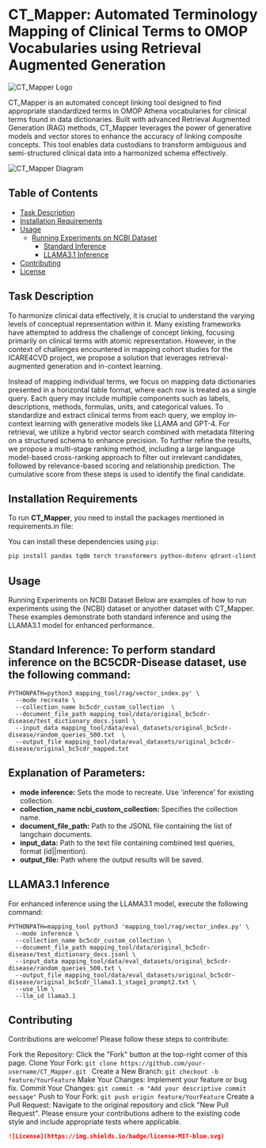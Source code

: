 # CT_Mapper: Automated Terminology Mapping of Clinical Terms to OMOP Vocabularies using Retrieval Augmented Generation

![CT_Mapper Logo](https://github.com/user-attachments/assets/45a29e7d-58d3-4532-a5ef-b90daa624bc7)

CT_Mapper is an automated concept linking tool designed to find appropriate standardized terms in OMOP Athena vocabularies for clinical terms found in data dictionaries. Built with advanced Retrieval Augmented Generation (RAG) methods, CT_Mapper leverages the power of generative models and vector stores to enhance the accuracy of linking composite concepts. This tool enables data custodians to transform ambiguous and semi-structured clinical data into a harmonized schema effectively.

![CT_Mapper Diagram](https://github.com/user-attachments/assets/5fa77c82-58ad-4736-bc83-b3a57a33dab4)

## Table of Contents

- [Task Description](#task-description)
- [Installation Requirements](#installation-requirements)
- [Usage](#usage)
  - [Running Experiments on NCBI Dataset](#running-experiments-on-ncbi-dataset)
    - [Standard Inference](#standard-inference)
    - [LLAMA3.1 Inference](#llama31-inference)
- [Contributing](#contributing)
- [License](#license)

## Task Description

To harmonize clinical data effectively, it is crucial to understand the varying levels of conceptual representation within it. Many existing frameworks have attempted to address the challenge of concept linking, focusing primarily on clinical terms with atomic representation. However, in the context of challenges encountered in mapping cohort studies for the ICARE4CVD project, we propose a solution that leverages retrieval-augmented generation and in-context learning.

Instead of mapping individual terms, we focus on mapping data dictionaries presented in a horizontal table format, where each row is treated as a single query. Each query may include multiple components such as labels, descriptions, methods, formulas, units, and categorical values. To standardize and extract clinical terms from each query, we employ in-context learning with generative models like LLAMA and GPT-4. For retrieval, we utilize a hybrid vector search combined with metadata filtering on a structured schema to enhance precision. To further refine the results, we propose a multi-stage ranking method, including a large language model-based cross-ranking approach to filter out irrelevant candidates, followed by relevance-based scoring and relationship prediction. The cumulative score from these steps is used to identify the final candidate.



## Installation Requirements

To run **CT_Mapper**, you need to install the packages mentioned in requirements.in file:

You can install these dependencies using `pip`:

```bash
pip install pandas tqdm torch transformers python-dotenv qdrant-client langchain langchain_openai ctransformers pydantic>=1.10.8 typing-extensions>=4.8.0 torch>=2.2.2 openai>=1.19.0 qdrant-client>=1.8.2 langchain-community togather faiss-cpu faiss-gpu langchain-togather simstring-fast
```
## Usage

Running Experiments on NCBI Dataset
Below are examples of how to run experiments using the {NCBI} dataset or anyother dataset with CT_Mapper. These examples demonstrate both standard inference and using the LLAMA3.1 model for enhanced performance.

## Standard Inference: To perform standard inference on the BC5CDR-Disease dataset, use the following command:
```
PYTHONPATH=python3 mapping_tool/rag/vector_index.py' \
  --mode recreate \
  --collection_name bc5cdr_custom_collection  \
  --document_file_path mapping_tool/data/original_bc5cdr-disease/test_dictionary_docs.jsonl \
  --input_data mapping_tool/data/eval_datasets/original_bc5cdr-disease/random_queries_500.txt  \
  --output_file mapping_tool/data/eval_datasets/original_bc5cdr-disease/original_bc5cdr_mapped.txt
```

## Explanation of Parameters:

* **mode inference:** Sets the mode to recreate. Use 'inference' for existing collection.
* **collection_name ncbi_custom_collection:** Specifies the collection name.
* **document_file_path:** Path to the JSONL file containing the list of langchain documents.
* **input_data:** Path to the text file containing combined test queries, format (id||mention).
* **output_file:** Path where the output results will be saved.

## LLAMA3.1 Inference

For enhanced inference using the LLAMA3.1 model, execute the following command:

```
PYTHONPATH=mapping_tool python3 'mapping_tool/rag/vector_index.py' \
  --mode inference \
  --collection_name bc5cdr_custom_collection \
  --document_file_path mapping_tool/data/original_bc5cdr-disease/test_dictionary_docs.jsonl \
  --input_data mapping_tool/data/eval_datasets/original_bc5cdr-disease/random_queries_500.txt \
  --output_file mapping_tool/data/eval_datasets/original_bc5cdr-disease/original_bc5cdr_llama3.1_stage1_prompt2.txt \
  --use_llm \
  --llm_id llama3.1
```


## Contributing

Contributions are welcome! Please follow these steps to contribute:

Fork the Repository: Click the "Fork" button at the top-right corner of this page.
Clone Your Fork:
```git clone https://github.com/your-username/CT_Mapper.git ```
Create a New Branch:
```git checkout -b feature/YourFeature```
Make Your Changes: Implement your feature or bug fix.
Commit Your Changes:
```git commit -m "Add your descriptive commit message"```
Push to Your Fork:
```git push origin feature/YourFeature```
Create a Pull Request: Navigate to the original repository and click "New Pull Request".
Please ensure your contributions adhere to the existing code style and include appropriate tests where applicable.

```markdown
![License](https://img.shields.io/badge/license-MIT-blue.svg)


